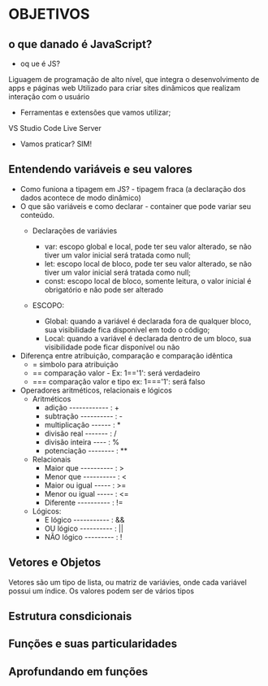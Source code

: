 # OBJETIVOS

## o que danado é JavaScript?
- oq ue é JS?

Liguagem de programação de alto nível, que integra o desenvolvimento de apps e páginas web
Utilizado para criar sites dinâmicos que realizam interação com o usuário
- Ferramentas e extensões que vamos utilizar;

VS Studio Code
Live Server

- Vamos praticar? SIM!

## Entendendo variáveis e seu valores
- Como funiona a tipagem em JS? - tipagem fraca (a declaração dos dados acontece de modo dinâmico)
- O que são variáveis e como declarar - container que pode variar seu conteúdo.
    - Declarações de variávies
        - var: escopo global e local, pode ter seu valor alterado, se não tiver um valor inicial será tratada como null;
        - let: escopo local de bloco, pode ter seu valor alterado, se não tiver um valor inicial será tratada como null;
        - const: escopo local de bloco, somente leitura, o valor inicial é obrigatório e não pode ser alterado

    - ESCOPO:
        - Global: quando a variável é declarada fora de qualquer bloco, sua visibilidade fica disponível em todo o código;
        - Local: quando a variável é declarada dentro de um bloco, sua visibilidade pode ficar disponível ou não
- Diferença entre atribuição, comparação e comparação idêntica
    - = simbolo para atribuição
    - == comparação valor - Ex: 1=='1': será verdadeiro
    - === comparação valor e tipo ex:  1==='1': será falso
- Operadores aritméticos, relacionais e lógicos
    - Aritméticos
        - adição  ------------ : +
        - subtração ---------- : -
        - multiplicação ------ : *
        - divisão real ------- : /
        - divisão inteira ---- : %
        - potenciação -------- : **
     - Relacionais
        - Maior que ---------- : >
        - Menor que ---------- : <
        - Maior ou igual ----- : >=
        - Menor ou igual ----- : <=
        - Diferente ---------- : !=
    - Lógicos:
        - E lógico ----------- : &&
        - OU lógico ---------- : ||
        - NÃO lógico --------- : !

## Vetores e Objetos
Vetores são um tipo de lista, ou matriz de variávies, onde cada variável possui um índice. Os valores podem ser de vários tipos



## Estrutura consdicionais


## Funções e suas particularidades


## Aprofundando em funções




